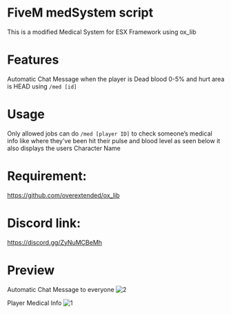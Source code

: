 # FiveM medSystem script
This is a modified Medical System for ESX Framework using ox_lib

# Features
Automatic Chat Message when the player is Dead blood 0-5% and hurt area is HEAD using ``/med [id]``

# Usage
Only allowed jobs can do ``/med [player ID]`` to check someone’s medical info like where they’ve been hit their pulse and blood level as seen below it also displays the users Character Name

# Requirement:
https://github.com/overextended/ox_lib

# Discord link:
https://discord.gg/ZyNuMCBeMh

# Preview
Automatic Chat Message to everyone
![2](https://github.com/johnbradleyherman/FiveM-medSystem/assets/150640875/14011196-fe0b-43bc-94f2-7705f8a58e63)

Player Medical Info
![1](https://github.com/johnbradleyherman/FiveM-medSystem/assets/150640875/af95cee0-0984-4306-8738-1c8379e2f8fa)

